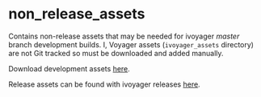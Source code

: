 # non_release_assets
Contains non-release assets that may be needed for ivoyager *master* branch development builds. I, Voyager assets (`ivoyager_assets` directory) are not Git tracked so must be downloaded and added manually.

Download development assets [here](https://github.com/ivoyager/non_release_assets/releases).

Release assets can be found with ivoyager releases [here](https://github.com/ivoyager/ivoyager/releases).
